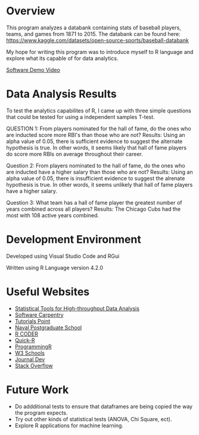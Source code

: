 # Overview

This program analyzes a databank containing stats of baseball players, teams, and games from 1871 to 2015.
The databank can be found here: https://www.kaggle.com/datasets/open-source-sports/baseball-databank

My hope for writing this program was to introduce myself to R language and explore what its capable of for data analytics.

[Software Demo Video](https://www.youtube.com/watch?v=D4fKuooLTLI)


# Data Analysis Results

To test the analytics capabilites of R, I came up with three simple questions that could be tested for using a independent samples T-test.

QUESTION 1: From players nominated for the hall of fame, do the ones who are inducted score more RBI's than those who are not?
Results:    Using an alpha value of 0.05, there is sufficient evidence to suggest the alternate hypothesis is true.
            In other words, it seems likely that hall of fame players do score more RBIs on average throughout their career.

Question 2: From players nominated to the hall of fame, do the ones who are inducted have a higher salary than those who are not?
Results:    Using an alpha value of 0.05, there is insufficient evidence to suggest the alrenate hypothesis is true.
            In other words, it seems unlikely that hall of fame players have a higher salary.

Question 3: What team has a hall of fame player the greatest number of years combined across all players?
Results:    The Chicago Cubs had the most with 108 active years combined.


# Development Environment

Developed using Visual Studio Code and RGui

Written using R Language version 4.2.0


# Useful Websites

* [Statistical Tools for High-throughput Data Analysis](http://www.sthda.com/english/wiki/unpaired-two-samples-t-test-in-r)
* [Software Carpentry](https://swcarpentry.github.io/r-novice-inflammation/11-supp-read-write-csv/)
* [Tutorials Point](https://www.tutorialspoint.com/r/r_operators.htm#:~:text=An%20operator%20is%20a%20symbol,provides%20following%20types%20of%20operators.)
* [Naval Postgraduate School](https://faculty.nps.edu/sebuttre/home/R/text.html#:~:text=The%20most%20commonly%20used%20are,a%20(single)%20backslash%20character.)
* [R CODER](https://r-coder.com/aggregate-r/)
* [Quick-R](https://www.statmethods.net/management/operators.html)
* [ProgrammingR](https://www.programmingr.com/examples/r-dataframe/sort-r-data-frame/)
* [W3 Schools](https://www.w3schools.com/r/r_for_loop.asp)
* [Journal Dev](https://www.journaldev.com/45274/which-function-in-r)
* [Stack Overflow](https://stackoverflow.com/)


# Future Work

* Do addditional tests to ensure that dataframes are being copied the way the program expects.
* Try out other kinds of statistical tests (ANOVA, Chi Square, ect).
* Explore R applications for machine learning.